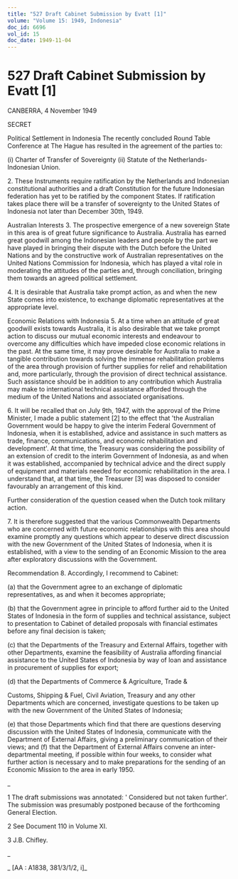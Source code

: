 ```yaml
---
title: "527 Draft Cabinet Submission by Evatt [1]"
volume: "Volume 15: 1949, Indonesia"
doc_id: 6696
vol_id: 15
doc_date: 1949-11-04
---
```


# 527 Draft Cabinet Submission by Evatt [1]

CANBERRA, 4 November 1949

SECRET

Political Settlement in Indonesia The recently concluded Round Table Conference at The Hague has resulted in the agreement of the parties to:

(i) Charter of Transfer of Sovereignty (ii) Statute of the Netherlands-Indonesian Union.

2\. These Instruments require ratification by the Netherlands and Indonesian constitutional authorities and a draft Constitution for the future Indonesian federation has yet to be ratified by the component States. If ratification takes place there will be a transfer of sovereignty to the United States of Indonesia not later than December 30th, 1949.

Australian Interests 3. The prospective emergence of a new sovereign State in this area is of great future significance to Australia. Australia has earned great goodwill among the Indonesian leaders and people by the part we have played in bringing their dispute with the Dutch before the United Nations and by the constructive work of Australian representatives on the United Nations Commission for Indonesia, which has played a vital role in moderating the attitudes of the parties and, through conciliation, bringing them towards an agreed political settlement.

4\. It is desirable that Australia take prompt action, as and when the new State comes into existence, to exchange diplomatic representatives at the appropriate level.

Economic Relations with Indonesia 5. At a time when an attitude of great goodwill exists towards Australia, it is also desirable that we take prompt action to discuss our mutual economic interests and endeavour to overcome any difficulties which have impeded close economic relations in the past. At the same time, it may prove desirable for Australia to make a tangible contribution towards solving the immense rehabilitation problems of the area through provision of further supplies for relief and rehabilitation and, more particularly, through the provision of direct technical assistance. Such assistance should be in addition to any contribution which Australia may make to international technical assistance afforded through the medium of the United Nations and associated organisations.

6\. It will be recalled that on July 9th, 1947, with the approval of the Prime Minister, I made a public statement [2] to the effect that 'the Australian Government would be happy to give the interim Federal Government of Indonesia, when it is established, advice and assistance in such matters as trade, finance, communications, and economic rehabilitation and development'. At that time, the Treasury was considering the possibility of an extension of credit to the interim Government of Indonesia, as and when it was established, accompanied by technical advice and the direct supply of equipment and materials needed for economic rehabilitation in the area. I understand that, at that time, the Treasurer [3] was disposed to consider favourably an arrangement of this kind.

Further consideration of the question ceased when the Dutch took military action.

7\. It is therefore suggested that the various Commonwealth Departments who are concerned with future economic relationships with this area should examine promptly any questions which appear to deserve direct discussion with the new Government of the United States of Indonesia, when it is established, with a view to the sending of an Economic Mission to the area after exploratory discussions with the Government.

Recommendation 8. Accordingly, I recommend to Cabinet:

(a) that the Government agree to an exchange of diplomatic representatives, as and when it becomes appropriate;

(b) that the Government agree in principle to afford further aid to the United States of Indonesia in the form of supplies and technical assistance, subject to presentation to Cabinet of detailed proposals with financial estimates before any final decision is taken;

(c) that the Departments of the Treasury and External Affairs, together with other Departments, examine the feasibility of Australia affording financial assistance to the United States of Indonesia by way of loan and assistance in procurement of supplies for export;

(d) that the Departments of Commerce &amp; Agriculture, Trade &amp;

Customs, Shipping &amp; Fuel, Civil Aviation, Treasury and any other Departments which are concerned, investigate questions to be taken up with the new Government of the United States of Indonesia;

(e) that those Departments which find that there are questions deserving discussion with the United States of Indonesia, communicate with the Department of External Affairs, giving a preliminary communication of their views; and (f) that the Department of External Affairs convene an inter- departmental meeting, if possible within four weeks, to consider what further action is necessary and to make preparations for the sending of an Economic Mission to the area in early 1950.

_

1 The draft submissions was annotated: ' Considered but not taken further'. The submission was presumably postponed because of the forthcoming General Election.

2 See Document 110 in Volume XI.

3 J.B. Chifley.

_

_ [AA : A1838, 381/3/1/2, i]_
